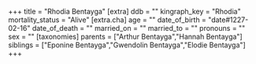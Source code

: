 +++
title = "Rhodia Bentayga"
[extra]
ddb = ""
kingraph_key = "Rhodia"
mortality_status = "Alive"
[extra.cha]
age = ""
date_of_birth = "date#1227-02-16"
date_of_death = ""
married_on = ""
married_to = ""
pronouns = ""
sex = ""
[taxonomies]
parents = ["Arthur Bentayga","Hannah Bentayga"]
siblings = ["Eponine Bentayga","Gwendolin Bentayga","Elodie Bentayga"]
+++

